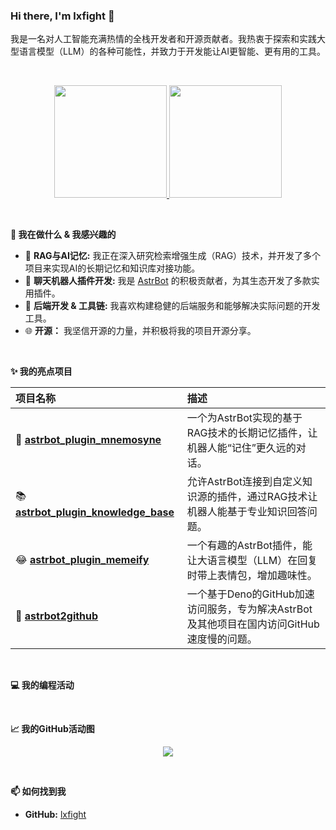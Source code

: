 ### Hi there, I'm lxfight 👋

我是一名对人工智能充满热情的全栈开发者和开源贡献者。我热衷于探索和实践大型语言模型（LLM）的各种可能性，并致力于开发能让AI更智能、更有用的工具。

<br>

<!-- GitHub Stats & Languages -->
<p align="center">
  <a href="https://github.com/lxfight">
    <img height="180em" src="https://github-readme-stats.vercel.app/api?username=lxfight&show_icons=true&theme=dracula&include_all_commits=true&count_private=true"/>
    <img height="180em" src="https://github-readme-stats.vercel.app/api/top-langs/?username=lxfight&layout=compact&langs_count=8&theme=dracula"/>
  </a>
</p>

<br>

**🚀 我在做什么 & 我感兴趣的**

*   🧠 **RAG与AI记忆:** 我正在深入研究检索增强生成（RAG）技术，并开发了多个项目来实现AI的长期记忆和知识库对接功能。
*   🤖 **聊天机器人插件开发:** 我是 [AstrBot](https://github.com/AstrBotDevs/AstrBot) 的积极贡献者，为其生态开发了多款实用插件。
*   🔧 **后端开发 & 工具链:** 我喜欢构建稳健的后端服务和能够解决实际问题的开发工具。
*   🌐 **开源：** 我坚信开源的力量，并积极将我的项目开源分享。

<br>

**✨ 我的亮点项目**

| 项目名称 | 描述 |
| :--- | :--- |
| 🧠 [**astrbot\_plugin\_mnemosyne**](https://github.com/lxfight/astrbot_plugin_mnemosyne) | 一个为AstrBot实现的基于RAG技术的长期记忆插件，让机器人能“记住”更久远的对话。 |
| 📚 [**astrbot\_plugin\_knowledge\_base**](https://github.com/lxfight/astrbot_plugin_knowledge_base) | 允许AstrBot连接到自定义知识源的插件，通过RAG技术让机器人能基于专业知识回答问题。 |
| 😂 [**astrbot\_plugin\_memeify**](https://github.com/lxfight/astrbot_plugin_memeify) | 一个有趣的AstrBot插件，能让大语言模型（LLM）在回复时带上表情包，增加趣味性。 |
| 🚀 [**astrbot2github**](https://github.com/lxfight/astrbot2github) | 一个基于Deno的GitHub加速访问服务，专为解决AstrBot及其他项目在国内访问GitHub速度慢的问题。 |

<br>

**💻 我的编程活动**

<!--START_SECTION:waka-->
<!--END_SECTION:waka-->

<br>

**📈 我的GitHub活动图**

<!-- GitHub Activity Graph -->
<p align="center">
  <a href="https://github.com/lxfight">
    <img src="https://github-readme-activity-graph.vercel.app/graph?username=lxfight&theme=dracula&hide_border=true&area=true" />
  </a>
</p>

<br>

**📫 如何找到我**

*   **GitHub:** [lxfight](https://github.com/lxfight)
